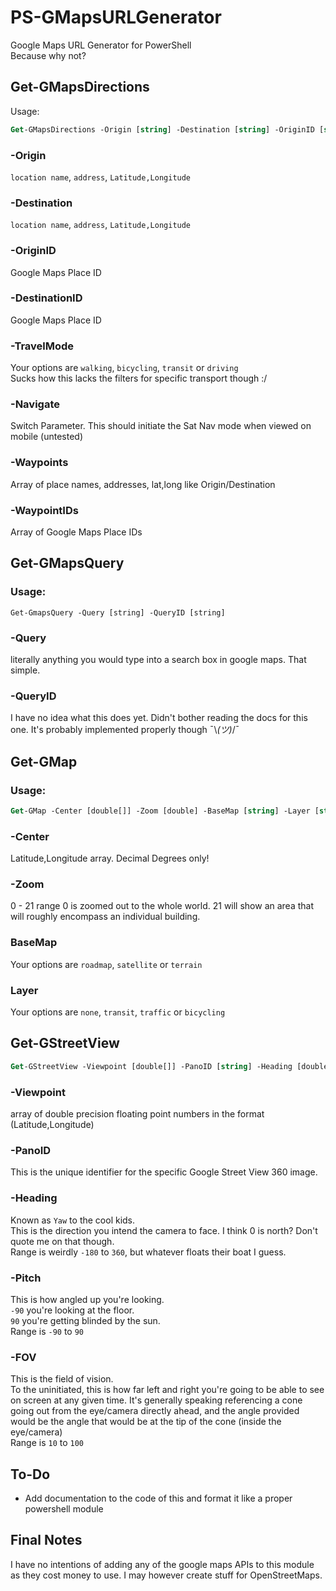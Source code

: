 # PS-GMapsURLGenerator
Google Maps URL Generator for PowerShell  
Because why not?

## Get-GMapsDirections
Usage:  
```ps
Get-GMapsDirections -Origin [string] -Destination [string] -OriginID [string] -DestinationID [string] -TravelMode [string] -Navigate [switch] -Waypoints [string[]] -WaypointIDs [string[]]
```
### -Origin
`location name`, `address`, `Latitude,Longitude`
### -Destination
`location name`, `address`, `Latitude,Longitude`
### -OriginID
Google Maps Place ID
### -DestinationID
Google Maps Place ID
### -TravelMode
Your options are `walking`, `bicycling`, `transit` or `driving`  
Sucks how this lacks the filters for specific transport though :/
### -Navigate
Switch Parameter. This should initiate the Sat Nav mode when viewed on mobile (untested)
### -Waypoints
Array of place names, addresses, lat,long like Origin/Destination
### -WaypointIDs
Array of Google Maps Place IDs

## Get-GMapsQuery
### Usage:
```PS
Get-GmapsQuery -Query [string] -QueryID [string]
```
### -Query
literally anything you would type into a search box in google maps. That simple.
### -QueryID
I have no idea what this does yet. Didn't bother reading the docs for this one.
It's probably implemented properly though ¯\\_(ツ)_/¯  

## Get-GMap
### Usage:
```ps
Get-GMap -Center [double[]] -Zoom [double] -BaseMap [string] -Layer [string]
```
### -Center
Latitude,Longitude array. Decimal Degrees only!
### -Zoom
0 - 21 range
0 is zoomed out to the whole world.
21 will show an area that will roughly encompass an individual building.
### BaseMap
Your options are `roadmap`, `satellite` or `terrain`
### Layer
Your options are `none`, `transit`, `traffic` or `bicycling`

## Get-GStreetView
```ps
Get-GStreetView -Viewpoint [double[]] -PanoID [string] -Heading [double] -Pitch [double] -FOV [double]
```
### -Viewpoint
array of double precision floating point numbers in the format (Latitude,Longitude)
### -PanoID
This is the unique identifier for the specific Google Street View 360 image.
### -Heading
Known as `Yaw` to the cool kids.  
This is the direction you intend the camera to face. I think 0 is north? Don't quote me on that though.  
Range is weirdly `-180` to `360`, but whatever floats their boat I guess.
### -Pitch
This is how angled up you're looking.  
`-90` you're looking at the floor.  
`90` you're getting blinded by the sun.  
Range is `-90` to `90`
### -FOV
This is the field of vision.  
To the uninitiated, this is how far left and right you're going to be able to see on screen at any given time. It's generally speaking referencing a cone going out from the eye/camera directly ahead, and the angle provided would be the angle that would be at the tip of the cone (inside the eye/camera)  
Range is `10` to `100`

## To-Do
 - Add documentation to the code of this and format it like a proper powershell module  

## Final Notes
I have no intentions of adding any of the google maps APIs to this module as they cost money to use. I may however create stuff for OpenStreetMaps.